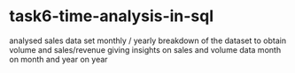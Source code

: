 # task6-time-analysis-in-sql
analysed sales data set 
monthly / yearly breakdown of the dataset to obtain volume and sales/revenue 
giving insights on sales and volume data month on month and year on year
